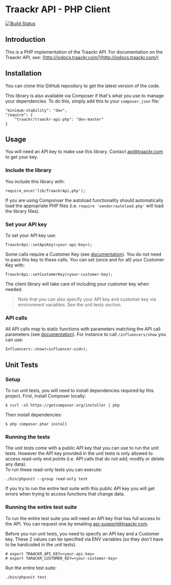 Traackr API - PHP Client
========================
[![Build Status](https://travis-ci.org/Traackr/traackr-api-php.png?branch=master)](https://travis-ci.org/Traackr/traackr-api-php)

Introduction
------------

This is a PHP implementation of the Traackr API.
For documentation on the Traackr API, see: [http://iodocs.traackr.com/](http://iodocs.traackr.com/)


Installation
------------

You can clone this GitHub repository to get the latest version of the code.

This library is also available via Composer if that's what you use to manage your dependencies. To do this, simply add this to your `composer.json` file:

	"minimum-stability": "dev",
	"require": {
		"traackr/traackr-api-php": "dev-master"
	}


Usage
-----

You will need an API key to make use this library. Contact api@traackr.com to get your key.

### Include the library ###

You include this library with:

    require_once('lib/TraackrApi.php');
    
If you are using Componser the autoload functionality should automatically load the appropriate PHP files (i.e. `require 'vendor/autoload.php'` will load the library files).

### Set your API key ###

To set your API key use:

	TraackrApi::setApiKey(<your-api-key>);

Some calls require a Customer Key (see [documentation](http://iodocs.traackr.com)). You do not need to pass this key to these calls. You can set (once and for all) your Customer Key with:

	TraackrApi::setCustomerKey(<your-customer-key);

The client library will take care of including your customer key when needed.

> Note that you can also specify your API key and customer key via environment variables. See the unit tests section.


### API calls ###

All API calls map to static functions with parameters matching the API call parameters (see [documentation](http://iodocs.traackr.com)). For instance to call `/influencers/show` you can use:

	Influencers::show(<influencer-uid>);


Unit Tests
----------

### Setup ###

To run unit tests, you will need to install dependencies required by this project.
First, install Composer locally:

	$ curl -sS https://getcomposer.org/installer | php


Then install dependencies:

	$ php composer.phar install


### Running the tests ###

The unit tests come with a public API key that you can use to run the unit tests. However the API key provided in the unit tests is only allowed to access read-only end points (i.e. API calls that do not add, modify or delete any data).  
To run these read-only tests you can execute:

    ./bin/phpunit --group read-only test
    
If you try to run the entire test suite with this public API key you will get errors when trying to access functions that change data.

### Running the entire test suite ###

To run the entire test suite you will need an API key that has full access to the API. You can request one by emailing [api-support@traackr.com](maitto:api-support@traackr.com).

Before you run unit tests, you need to specify an API key and a Customer key. These 2 values can be specified via ENV variables (so they don't have to be hardcoded in the unit tests).

	# export TRAACKR_API_KEY=<your-api-key>
	# export TARACKR_CUSTOMER_KEY=<your-customer-key>
	
Run the entire test suite:

	./bin/phpunit test

